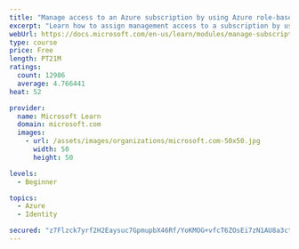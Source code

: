 ```yaml
---
title: "Manage access to an Azure subscription by using Azure role-based access control (RBAC)"
excerpt: "Learn how to assign management access to a subscription by using Azure role-based access control."
webUrl: https://docs.microsoft.com/en-us/learn/modules/manage-subscription-access-azure-rbac/
type: course
price: Free
length: PT21M
ratings:
  count: 12986
  average: 4.766441
heat: 52

provider:
  name: Microsoft Learn
  domain: microsoft.com
  images:
    - url: /assets/images/organizations/microsoft.com-50x50.jpg
      width: 50
      height: 50

levels:
  - Beginner

topics:
  - Azure
  - Identity

secured: "z7Flzck7yrf2H2Eaysuc7GpmupbX46Rf/YoKMOG+vfcT6ZOsEi7zN1AU8a3ctHE/C6bh5s0YLJUeUEQOCXsKd1sfKPBlipTW8RFxB4C6RszeRGjSBd//TUbg4sQL1XCnwgtrn4g7yBh/Nwgjt7rsx5wc4/J3+Pn9lXBviJ0I52AG2Hy8UOvu3TvNxQEeqUP2pgw4PytbKqr9Ck+zHdWKkTkKI1UROXilNIkivPAu3Z/NsQnKIfLMLqz91RKYNkmfsbO5hfWVImLq/ASB5TVwSSXRA1M71GSRfJGuOQAdk2KOuyH0snczV9hi3Up5JweqpvhOH0akjNm7CXHaRovgMrjDMQviAEROwWqLGBXUIwXMKGenYejMw3G5QOut+uAHK/tjvCPh3SJkoyB1Nh7iQo7Eyl0tHtb+/0elovQNHNL8rw7nBECoVvgkoRcgNql/;3XmhiiV2j5mMh7qhqZOnOw=="
---
```



